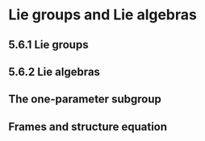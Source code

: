 # Lie groups and Lie algebras

## 5.6.1 Lie groups

## 5.6.2 Lie algebras

## The one-parameter subgroup

## Frames and structure equation

